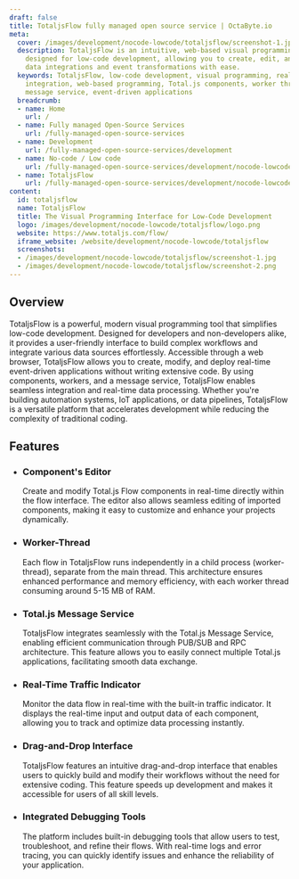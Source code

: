 ```yaml
---
draft: false
title: TotaljsFlow fully managed open source service | OctaByte.io
meta:
  cover: /images/development/nocode-lowcode/totaljsflow/screenshot-1.jpg
  description: TotaljsFlow is an intuitive, web-based visual programming interface
    designed for low-code development, allowing you to create, edit, and manage real-time
    data integrations and event transformations with ease.
  keywords: TotaljsFlow, low-code development, visual programming, real-time data
    integration, web-based programming, Total.js components, worker threads, PUB/SUB,
    message service, event-driven applications
  breadcrumb:
  - name: Home
    url: /
  - name: Fully managed Open-Source Services
    url: /fully-managed-open-source-services
  - name: Development
    url: /fully-managed-open-source-services/development
  - name: No-code / Low code
    url: /fully-managed-open-source-services/development/nocode-lowcode
  - name: TotaljsFlow
    url: /fully-managed-open-source-services/development/nocode-lowcode/totaljsflow
content:
  id: totaljsflow
  name: TotaljsFlow
  title: The Visual Programming Interface for Low-Code Development
  logo: /images/development/nocode-lowcode/totaljsflow/logo.png
  website: https://www.totaljs.com/flow/
  iframe_website: /website/development/nocode-lowcode/totaljsflow
  screenshots:
  - /images/development/nocode-lowcode/totaljsflow/screenshot-1.jpg
  - /images/development/nocode-lowcode/totaljsflow/screenshot-2.png
---
```


## Overview

TotaljsFlow is a powerful, modern visual programming tool that simplifies low-code development. Designed for developers and non-developers alike, it provides a user-friendly interface to build complex workflows and integrate various data sources effortlessly. Accessible through a web browser, TotaljsFlow allows you to create, modify, and deploy real-time event-driven applications without writing extensive code. By using components, workers, and a message service, TotaljsFlow enables seamless integration and real-time data processing. Whether you're building automation systems, IoT applications, or data pipelines, TotaljsFlow is a versatile platform that accelerates development while reducing the complexity of traditional coding.

## Features

- ### Component's Editor

  Create and modify Total.js Flow components in real-time directly within the flow interface. The editor also allows seamless editing of imported components, making it easy to customize and enhance your projects dynamically.

- ### Worker-Thread

  Each flow in TotaljsFlow runs independently in a child process (worker-thread), separate from the main thread. This architecture ensures enhanced performance and memory efficiency, with each worker thread consuming around 5-15 MB of RAM.

- ### Total.js Message Service

  TotaljsFlow integrates seamlessly with the Total.js Message Service, enabling efficient communication through PUB/SUB and RPC architecture. This feature allows you to easily connect multiple Total.js applications, facilitating smooth data exchange.

- ### Real-Time Traffic Indicator

  Monitor the data flow in real-time with the built-in traffic indicator. It displays the real-time input and output data of each component, allowing you to track and optimize data processing instantly.

- ### Drag-and-Drop Interface

  TotaljsFlow features an intuitive drag-and-drop interface that enables users to quickly build and modify their workflows without the need for extensive coding. This feature speeds up development and makes it accessible for users of all skill levels.

- ### Integrated Debugging Tools

  The platform includes built-in debugging tools that allow users to test, troubleshoot, and refine their flows. With real-time logs and error tracing, you can quickly identify issues and enhance the reliability of your application.